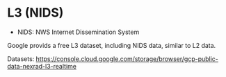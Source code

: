 # L3 (NIDS)

- NIDS: NWS Internet Dissemination System

Google provids a free L3 dataset, including NIDS data, similar to L2 data.

Datasets: https://console.cloud.google.com/storage/browser/gcp-public-data-nexrad-l3-realtime

